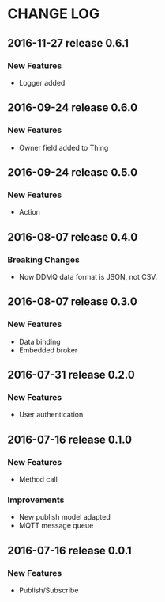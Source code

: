# CHANGE LOG

## 2016-11-27 release 0.6.1

### New Features
- Logger added



## 2016-09-24 release 0.6.0

### New Features
- Owner field added to Thing



## 2016-09-24 release 0.5.0

### New Features
- Action



## 2016-08-07 release 0.4.0

### Breaking Changes
- Now DDMQ data format is JSON, not CSV.



## 2016-08-07 release 0.3.0

### New Features
- Data binding
- Embedded broker



## 2016-07-31 release 0.2.0

### New Features
- User authentication



## 2016-07-16 release 0.1.0

### New Features
- Method call

### Improvements
- New publish model adapted
- MQTT message queue



## 2016-07-16 release 0.0.1

### New Features
- Publish/Subscribe
